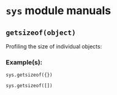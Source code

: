 # `sys` module manuals


## `getsizeof(object)`

Profiling the size of individual objects:


### Example(s):

~~~~
sys.getsizeof({})
~~~~

~~~~
sys.getsizeof([])
~~~~
